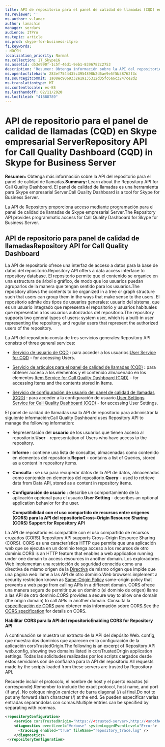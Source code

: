 ```yaml
---
title: API de repositorio para el panel de calidad de llamadas (CQD) en Skype empresarial Server
ms.reviewer: ''
ms.author: v-lanac
author: lanachin
manager: serdars
audience: ITPro
ms.topic: article
ms.prod: skype-for-business-itpro
f1.keywords:
- NOCSH
localization_priority: Normal
ms.collection: IT_Skype16
ms.assetid: d53e990f-1c5f-46d1-9eb1-8396782c2753
description: 'Resumen: Obtenga información sobre la API del repositorio para el panel de calidad de llamadas. El panel de calidad de llamadas es una herramienta para Skype empresarial Server.'
ms.openlocfilehash: 283ef7544435c3954898b2d5ae9e5f5b38762f3c
ms.sourcegitcommit: 1a08ec9069332e19135312d35fc6a6c3247ce2d2
ms.translationtype: MT
ms.contentlocale: es-ES
ms.lasthandoff: 02/11/2020
ms.locfileid: "41888789"
---
```

# <a name="repository-api-for-call-quality-dashboard-cqd-in-skype-for-business-server"></a><span data-ttu-id="9f1ab-104">API de repositorio para el panel de calidad de llamadas (CQD) en Skype empresarial Server</span><span class="sxs-lookup"><span data-stu-id="9f1ab-104">Repository API for Call Quality Dashboard (CQD) in Skype for Business Server</span></span>
 
<span data-ttu-id="9f1ab-105">**Resumen:** Obtenga más información sobre la API del repositorio para el panel de calidad de llamadas.</span><span class="sxs-lookup"><span data-stu-id="9f1ab-105">**Summary:** Learn about the Repository API for Call Quality Dashboard.</span></span> <span data-ttu-id="9f1ab-106">El panel de calidad de llamadas es una herramienta para Skype empresarial Server.</span><span class="sxs-lookup"><span data-stu-id="9f1ab-106">Call Quality Dashboard is a tool for Skype for Business Server.</span></span>
  
<span data-ttu-id="9f1ab-107">La API de Repository proporciona acceso mediante programación para el panel de calidad de llamadas de Skype empresarial Server.</span><span class="sxs-lookup"><span data-stu-id="9f1ab-107">The Repository API provides programmatic access for Call Quality Dashboard for Skype for Business Server.</span></span>
  
## <a name="repository-api-for-call-quality-dashboard"></a><span data-ttu-id="9f1ab-108">API de repositorio para panel de calidad de llamadas</span><span class="sxs-lookup"><span data-stu-id="9f1ab-108">Repository API for Call Quality Dashboard</span></span>

<span data-ttu-id="9f1ab-109">La API de repositorio ofrece una interfaz de acceso a datos para la base de datos del repositorio.</span><span class="sxs-lookup"><span data-stu-id="9f1ab-109">Repository API offers a data access interface to repository database.</span></span> <span data-ttu-id="9f1ab-110">El repositorio permite que el contenido se organice en una estructura de árbol o gráfico, de modo que los usuarios puedan agruparlos de la manera que tengan sentido para los usuarios.</span><span class="sxs-lookup"><span data-stu-id="9f1ab-110">The repository allows the contents to be organized in a tree or graph structure such that users can group them in the ways that make sense to the users.</span></span> <span data-ttu-id="9f1ab-111">El repositorio admite dos tipos de usuarios generales: usuario del sistema, que es un usuario integrado que representa el repositorio y usuarios habituales que representan a los usuarios autorizados del repositorio.</span><span class="sxs-lookup"><span data-stu-id="9f1ab-111">The repository supports two general types of users: system user, which is a built-in user representing the repository, and regular users that represent the authorized users of the repository.</span></span>
  
<span data-ttu-id="9f1ab-112">La API del repositorio consta de tres servicios generales:</span><span class="sxs-lookup"><span data-stu-id="9f1ab-112">Repository API consists of three general services:</span></span> 
  
- <span data-ttu-id="9f1ab-113">[Servicio de usuario de CQD](user-service.md) : para acceder a los usuarios.</span><span class="sxs-lookup"><span data-stu-id="9f1ab-113">[User Service for CQD](user-service.md) - for accessing Users.</span></span>
    
- <span data-ttu-id="9f1ab-114">[Servicio de artículos para el panel de calidad de llamadas (CQD)](item-service.md) : para obtener acceso a los elementos y el contenido almacenado en los elementos.</span><span class="sxs-lookup"><span data-stu-id="9f1ab-114">[Item Service for Call Quality Dashboard (CQD)](item-service.md) - for accessing Items and the contents stored in Items.</span></span>
    
- <span data-ttu-id="9f1ab-115">[Servicio de configuración de usuario del panel de calidad de llamadas (CQD)](user-settings-service.md) : para acceder a la configuración de usuario.</span><span class="sxs-lookup"><span data-stu-id="9f1ab-115">[User Settings Service for Call Quality Dashboard (CQD)](user-settings-service.md) - for accessing User Settings.</span></span>
    
<span data-ttu-id="9f1ab-116">El panel de calidad de llamadas usa la API de repositorio para administrar la siguiente información:</span><span class="sxs-lookup"><span data-stu-id="9f1ab-116">Call Quality Dashboard uses Repository API to manage the following information:</span></span> 
  
- <span data-ttu-id="9f1ab-117">Representación del **usuario** de los usuarios que tienen acceso al repositorio.</span><span class="sxs-lookup"><span data-stu-id="9f1ab-117">**User** - representation of Users who have access to the repository.</span></span>
    
- <span data-ttu-id="9f1ab-118">**Informe** : contiene una lista de consultas, almacenadas como contenido en elementos del repositorio.</span><span class="sxs-lookup"><span data-stu-id="9f1ab-118">**Report** - contains a list of Queries, stored as a content in repository items.</span></span>
    
- <span data-ttu-id="9f1ab-119">**Consulta** : se usa para recuperar datos de la API de datos, almacenados como contenido en elementos del repositorio.</span><span class="sxs-lookup"><span data-stu-id="9f1ab-119">**Query** - used to retrieve data from Data API, stored as a content in repository items.</span></span>
    
- <span data-ttu-id="9f1ab-120">**Configuración de usuario** : describe un comportamiento de la aplicación opcional para el usuario.</span><span class="sxs-lookup"><span data-stu-id="9f1ab-120">**User Setting** - describes an optional application behavior for the user.</span></span>
    
  <span data-ttu-id="9f1ab-121">**Compatibilidad con el uso compartido de recursos entre orígenes (CORS) para la API del repositorio**</span><span class="sxs-lookup"><span data-stu-id="9f1ab-121">**Cross-Origin Resource Sharing (CORS) Support for Repository API**</span></span>
  
<span data-ttu-id="9f1ab-122">La API de repositorio es compatible con el uso compartido de recursos cruzados (CORS).</span><span class="sxs-lookup"><span data-stu-id="9f1ab-122">Repository API supports Cross-Origin Resource Sharing (CORS).</span></span> <span data-ttu-id="9f1ab-123">CORS es una característica HTTP que permite que una aplicación web que se ejecuta en un dominio tenga acceso a los recursos de otro dominio.</span><span class="sxs-lookup"><span data-stu-id="9f1ab-123">CORS is an HTTP feature that enables a web application running under one domain to access resources in another domain.</span></span> <span data-ttu-id="9f1ab-124">Los exploradores Web implementan una restricción de seguridad conocida como una directiva de mismo origen de la [Directiva](https://www.w3.org/Security/wiki/Same_Origin_Policy) de mismo origen que impide que una página web llame a las API de otro dominio.</span><span class="sxs-lookup"><span data-stu-id="9f1ab-124">Web browsers implement a security restriction known as [Same-Origin Policy](https://www.w3.org/Security/wiki/Same_Origin_Policy) same-origin policy that prevents a web page from calling APIs in a different domain.</span></span> <span data-ttu-id="9f1ab-125">CORS ofrece una manera segura de permitir que un dominio (el dominio de origen) llame a las API de otro dominio.</span><span class="sxs-lookup"><span data-stu-id="9f1ab-125">CORS provides a secure way to allow one domain (the origin domain) to call APIs in another domain.</span></span> <span data-ttu-id="9f1ab-126">Consulta la [especificación de CORS](https://www.w3.org/TR/cors/) para obtener más información sobre CORS.</span><span class="sxs-lookup"><span data-stu-id="9f1ab-126">See the [CORS specification](https://www.w3.org/TR/cors/) for details on CORS.</span></span>
  
 <span data-ttu-id="9f1ab-127">**Habilitar CORS para la API del repositorio**</span><span class="sxs-lookup"><span data-stu-id="9f1ab-127">**Enabling CORS for Repository API**</span></span>
  
 <span data-ttu-id="9f1ab-128">A continuación se muestra un extracto de la API del depósito Web. config, que muestra dos dominios que aparecen en la configuración de la aplicación corsTrustedOrigin.</span><span class="sxs-lookup"><span data-stu-id="9f1ab-128">The following is an excerpt of Repository API web.config, showing two domains listed in corsTrustedOrigin application settings.</span></span> <span data-ttu-id="9f1ab-129">Todas las solicitudes realizadas por los scripts cargados desde estos servidores son de confianza para la API del repositorio.</span><span class="sxs-lookup"><span data-stu-id="9f1ab-129">All requests made by the scripts loaded from these servers are trusted by Repository API.</span></span>
  
<span data-ttu-id="9f1ab-130">Recuerde incluir el protocolo, el nombre de host y el puerto exactos (si corresponde).</span><span class="sxs-lookup"><span data-stu-id="9f1ab-130">Remember to include the exact protocol, host name, and port (if any).</span></span> <span data-ttu-id="9f1ab-131">No coloque ningún carácter de barra diagonal (/) al final.</span><span class="sxs-lookup"><span data-stu-id="9f1ab-131">Do not to put any forward slash character (/) at the end.</span></span> <span data-ttu-id="9f1ab-132">Se pueden especificar varias entradas separándolas con comas.</span><span class="sxs-lookup"><span data-stu-id="9f1ab-132">Multiple entries can be specified by separating with commas.</span></span>
  
```xml
<repositoryConfiguration>
    <service corsTrustedOrigin="https://<trusted-server>,http://<another-trusted-domain>:8080"" />
    <diagnostics eventLevel="Verbose" systemLoggedEventLevel="Error">
      <traceLog enabled="true" fileName="repository_trace.log" />
    </diagnostics>
 </repositoryConfiguration>
```


